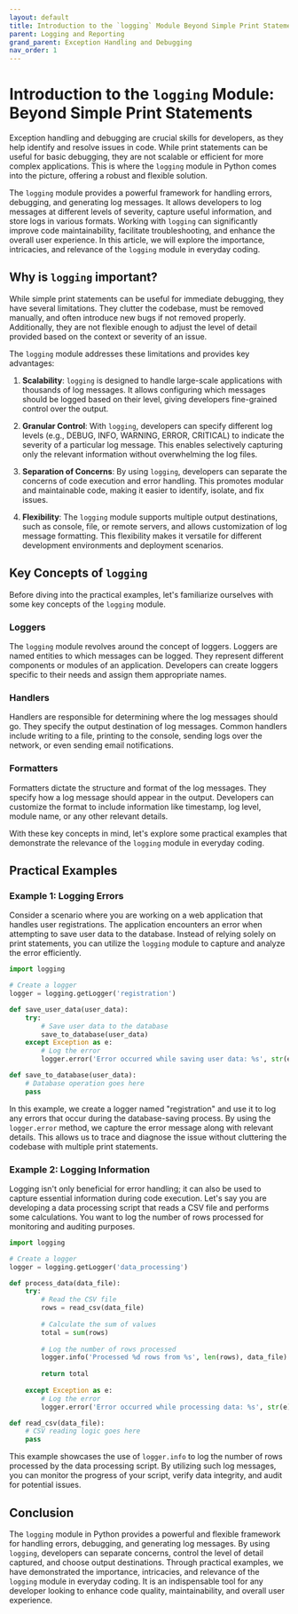 ```yaml
---
layout: default
title: Introduction to the `logging` Module Beyond Simple Print Statements
parent: Logging and Reporting
grand_parent: Exception Handling and Debugging
nav_order: 1
---
```

# Introduction to the `logging` Module: Beyond Simple Print Statements

Exception handling and debugging are crucial skills for developers, as they help identify and resolve issues in code. While print statements can be useful for basic debugging, they are not scalable or efficient for more complex applications. This is where the `logging` module in Python comes into the picture, offering a robust and flexible solution.

The `logging` module provides a powerful framework for handling errors, debugging, and generating log messages. It allows developers to log messages at different levels of severity, capture useful information, and store logs in various formats. Working with `logging` can significantly improve code maintainability, facilitate troubleshooting, and enhance the overall user experience. In this article, we will explore the importance, intricacies, and relevance of the `logging` module in everyday coding.

## Why is `logging` important?

While simple print statements can be useful for immediate debugging, they have several limitations. They clutter the codebase, must be removed manually, and often introduce new bugs if not removed properly. Additionally, they are not flexible enough to adjust the level of detail provided based on the context or severity of an issue.

The `logging` module addresses these limitations and provides key advantages:

1. **Scalability**: `logging` is designed to handle large-scale applications with thousands of log messages. It allows configuring which messages should be logged based on their level, giving developers fine-grained control over the output.

2. **Granular Control**: With `logging`, developers can specify different log levels (e.g., DEBUG, INFO, WARNING, ERROR, CRITICAL) to indicate the severity of a particular log message. This enables selectively capturing only the relevant information without overwhelming the log files.

3. **Separation of Concerns**: By using `logging`, developers can separate the concerns of code execution and error handling. This promotes modular and maintainable code, making it easier to identify, isolate, and fix issues.

4. **Flexibility**: The `logging` module supports multiple output destinations, such as console, file, or remote servers, and allows customization of log message formatting. This flexibility makes it versatile for different development environments and deployment scenarios.

## Key Concepts of `logging`

Before diving into the practical examples, let's familiarize ourselves with some key concepts of the `logging` module.

### Loggers

The `logging` module revolves around the concept of loggers. Loggers are named entities to which messages can be logged. They represent different components or modules of an application. Developers can create loggers specific to their needs and assign them appropriate names.

### Handlers

Handlers are responsible for determining where the log messages should go. They specify the output destination of log messages. Common handlers include writing to a file, printing to the console, sending logs over the network, or even sending email notifications.

### Formatters

Formatters dictate the structure and format of the log messages. They specify how a log message should appear in the output. Developers can customize the format to include information like timestamp, log level, module name, or any other relevant details.

With these key concepts in mind, let's explore some practical examples that demonstrate the relevance of the `logging` module in everyday coding.

## Practical Examples

### Example 1: Logging Errors

Consider a scenario where you are working on a web application that handles user registrations. The application encounters an error when attempting to save user data to the database. Instead of relying solely on print statements, you can utilize the `logging` module to capture and analyze the error efficiently.

```python
import logging

# Create a logger
logger = logging.getLogger('registration')

def save_user_data(user_data):
    try:
        # Save user data to the database
        save_to_database(user_data)
    except Exception as e:
        # Log the error
        logger.error('Error occurred while saving user data: %s', str(e))

def save_to_database(user_data):
    # Database operation goes here
    pass
```

In this example, we create a logger named "registration" and use it to log any errors that occur during the database-saving process. By using the `logger.error` method, we capture the error message along with relevant details. This allows us to trace and diagnose the issue without cluttering the codebase with multiple print statements.

### Example 2: Logging Information

Logging isn't only beneficial for error handling; it can also be used to capture essential information during code execution. Let's say you are developing a data processing script that reads a CSV file and performs some calculations. You want to log the number of rows processed for monitoring and auditing purposes.

```python
import logging

# Create a logger
logger = logging.getLogger('data_processing')

def process_data(data_file):
    try:
        # Read the CSV file
        rows = read_csv(data_file)
        
        # Calculate the sum of values
        total = sum(rows)
        
        # Log the number of rows processed
        logger.info('Processed %d rows from %s', len(rows), data_file)
        
        return total
        
    except Exception as e:
        # Log the error
        logger.error('Error occurred while processing data: %s', str(e))

def read_csv(data_file):
    # CSV reading logic goes here
    pass
```

This example showcases the use of `logger.info` to log the number of rows processed by the data processing script. By utilizing such log messages, you can monitor the progress of your script, verify data integrity, and audit for potential issues.

## Conclusion

The `logging` module in Python provides a powerful and flexible framework for handling errors, debugging, and generating log messages. By using `logging`, developers can separate concerns, control the level of detail captured, and choose output destinations. Through practical examples, we have demonstrated the importance, intricacies, and relevance of the `logging` module in everyday coding. It is an indispensable tool for any developer looking to enhance code quality, maintainability, and overall user experience.